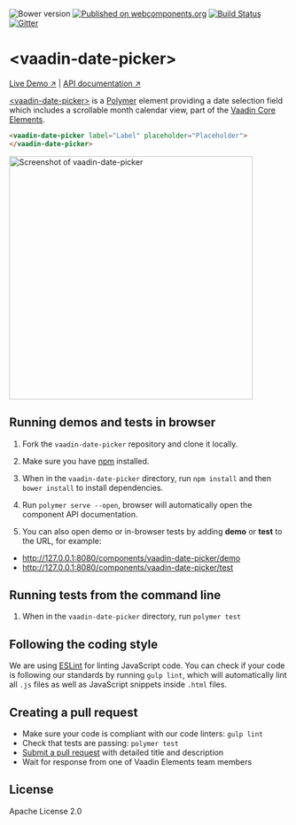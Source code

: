 ![Bower version](https://img.shields.io/bower/v/vaadin-date-picker.svg)
[![Published on webcomponents.org](https://img.shields.io/badge/webcomponents.org-published-blue.svg)](https://www.webcomponents.org/element/vaadin/vaadin-date-picker)
[![Build Status](https://travis-ci.org/vaadin/vaadin-date-picker.svg?branch=master)](https://travis-ci.org/vaadin/vaadin-date-picker)
[![Gitter](https://badges.gitter.im/Join%20Chat.svg)](https://gitter.im/vaadin/vaadin-core-elements?utm_source=badge&utm_medium=badge&utm_campaign=pr-badge)

# &lt;vaadin-date-picker&gt;

[Live Demo ↗](https://vaadin.com/elements/vaadin-date-picker/html-examples)
|
[API documentation ↗](https://vaadin.com/elements/vaadin-date-picker/html-api)

[&lt;vaadin-date-picker&gt;](https://vaadin.com/elements/vaadin-date-picker) is a [Polymer](http://polymer-project.org) element providing a date selection field which includes a scrollable month calendar view, part of the [Vaadin Core Elements](https://vaadin.com/elements).

<!--
```
<custom-element-demo height="550">
  <template>
    <script src="../webcomponentsjs/webcomponents-lite.js"></script>
    <link rel="import" href="vaadin-date-picker.html">
    <next-code-block></next-code-block>
  </template>
</custom-element-demo>
```
-->
```html
<vaadin-date-picker label="Label" placeholder="Placeholder">
</vaadin-date-picker>
```

[<img src="https://raw.githubusercontent.com/vaadin/vaadin-date-picker/master/screenshot.png" width="439" alt="Screenshot of vaadin-date-picker">](https://vaadin.com/elements/-/element/vaadin-date-picker)


## Running demos and tests in browser

1. Fork the `vaadin-date-picker` repository and clone it locally.

1. Make sure you have [npm](https://www.npmjs.com/) installed.

1. When in the `vaadin-date-picker` directory, run `npm install` and then `bower install` to install dependencies.

1. Run `polymer serve --open`, browser will automatically open the component API documentation.

1. You can also open demo or in-browser tests by adding **demo** or **test** to the URL, for example:

  - http://127.0.0.1:8080/components/vaadin-date-picker/demo
  - http://127.0.0.1:8080/components/vaadin-date-picker/test


## Running tests from the command line

1. When in the `vaadin-date-picker` directory, run `polymer test`


## Following the coding style

We are using [ESLint](http://eslint.org/) for linting JavaScript code. You can check if your code is following our standards by running `gulp lint`, which will automatically lint all `.js` files as well as JavaScript snippets inside `.html` files.


## Creating a pull request

  - Make sure your code is compliant with our code linters: `gulp lint`
  - Check that tests are passing: `polymer test`
  - [Submit a pull request](https://www.digitalocean.com/community/tutorials/how-to-create-a-pull-request-on-github) with detailed title and description
  - Wait for response from one of Vaadin Elements team members


## License

Apache License 2.0
